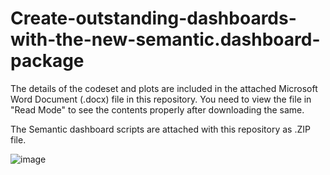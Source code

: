 # Create-outstanding-dashboards-with-the-new-semantic.dashboard-package

The details of the codeset and plots are included in the attached Microsoft Word Document (.docx) file in this repository. 
You need to view the file in "Read Mode" to see the contents properly after downloading the same.

The Semantic dashboard scripts are attached with this repository as .ZIP file.

![image](https://user-images.githubusercontent.com/26252963/148494869-bda9d235-c7a2-4b23-af57-f5063ac1cd30.png)

